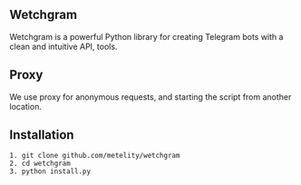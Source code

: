 ## Wetchgram

Wetchgram is a powerful Python library for creating Telegram bots with a clean and intuitive API, tools.

## Proxy

We use proxy for anonymous requests, and starting the script from another location.

## Installation

```
1. git clone github.com/metelity/wetchgram
2. cd wetchgram
3. python install.py
```
